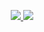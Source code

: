 

<!---
Nurmakhammatov/Nurmakhammatov is a ✨ special ✨ repository because its `README.md` (this file) appears on your GitHub profile.
You can click the Preview link to take a look at your changes.
--->
<p align="center"><a href="https://github.com/anuraghazra/github-readme-stats">
  <img src="https://github-readme-stats.vercel.app/api?username=Nurmakhammatov&show_icons=true&include_all_commits=true&line_height=33&count_private=true&theme=merko" />
  <img src="https://github-readme-stats.vercel.app/api/top-langs?username=Nurmakhammatov&langs_count=4&count_private=true&theme=merko" />
</a></p>
